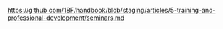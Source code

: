 ---
---
https://github.com/18F/handbook/blob/staging/articles/5-training-and-professional-development/seminars.md